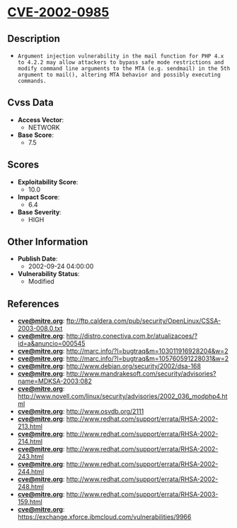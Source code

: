 
# [CVE-2002-0985](ftp://ftp.caldera.com/pub/security/OpenLinux/CSSA-2003-008.0.txt)

## Description

- `Argument injection vulnerability in the mail function for PHP 4.x to 4.2.2 may allow attackers to bypass safe mode restrictions and modify command line arguments to the MTA (e.g. sendmail) in the 5th argument to mail(), altering MTA behavior and possibly executing commands.`

## Cvss Data

- **Access Vector**:
  - NETWORK
- **Base Score**:
  - 7.5

## Scores

- **Exploitability Score**:
  - 10.0
- **Impact Score**:
  - 6.4
- **Base Severity**:
  - HIGH

## Other Information

- **Publish Date**:
  - 2002-09-24 04:00:00
- **Vulnerability Status**:
  - Modified

## References

- **cve@mitre.org**: ftp://ftp.caldera.com/pub/security/OpenLinux/CSSA-2003-008.0.txt
- **cve@mitre.org**: http://distro.conectiva.com.br/atualizacoes/?id=a&anuncio=000545
- **cve@mitre.org**: http://marc.info/?l=bugtraq&m=103011916928204&w=2
- **cve@mitre.org**: http://marc.info/?l=bugtraq&m=105760591228031&w=2
- **cve@mitre.org**: http://www.debian.org/security/2002/dsa-168
- **cve@mitre.org**: http://www.mandrakesoft.com/security/advisories?name=MDKSA-2003:082
- **cve@mitre.org**: http://www.novell.com/linux/security/advisories/2002_036_modphp4.html
- **cve@mitre.org**: http://www.osvdb.org/2111
- **cve@mitre.org**: http://www.redhat.com/support/errata/RHSA-2002-213.html
- **cve@mitre.org**: http://www.redhat.com/support/errata/RHSA-2002-214.html
- **cve@mitre.org**: http://www.redhat.com/support/errata/RHSA-2002-243.html
- **cve@mitre.org**: http://www.redhat.com/support/errata/RHSA-2002-244.html
- **cve@mitre.org**: http://www.redhat.com/support/errata/RHSA-2002-248.html
- **cve@mitre.org**: http://www.redhat.com/support/errata/RHSA-2003-159.html
- **cve@mitre.org**: https://exchange.xforce.ibmcloud.com/vulnerabilities/9966
